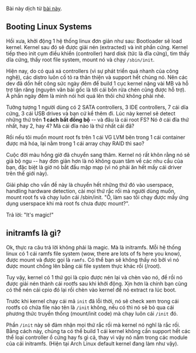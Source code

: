 Bài này dịch từ [bài này](https://web.archive.org/web/20150430223035/http://archlinux.me/brain0/2010/02/13/early-userspace-in-arch-linux/).

## Booting Linux Systems

Hồi xưa, khởi động 1 hệ thống linux đơn giản như sau: Bootloader sẽ load kernel. Kernel sau đó sẽ được giải nén (extracted) và init phần cứng. Kernel tiếp theo init cụm điều khiển (controller) hard disk (tức là đĩa cứng), tìm thấy dĩa cứng, thấy root file system, mount nó và chạy `/sbin/init`.

Hiện nay, do có quá xá controllers (vì sự phát triển quá nhanh của công nghệ), các distro luôn cố tỏ ra thân thiện và support hết chúng nó. Nên các dev đã dồn hết công sức ngày đêm để build 1 cục kernel nặng vài MB và hỗ trợ tận răng (nguyên văn bài gốc là tới cái bồn rửa chén cũng được hỗ trợ). À phần ngày đêm là mình nói hơi quá lên thôi chứ không phải nhé.

Tưởng tượng 1 người dùng có 2 SATA controllers, 3 IDE controllers, 7 cái dĩa cứng, 3 cái USB drives và bạn cứ kể thêm đi. Lúc này kernel sẽ detect những thứ trên **1 cách bất đồng bộ** -- và đâu là cái root FS? Nó ở cái đĩa thứ nhất, hay 2, hay 4? Mà cái đĩa nào là thứ nhất cái đã?

Rồi nếu tôi muốn mount root fs trên 1 cái VG LVM bên trong 1 cái container được mã hóa, lại nằm trong 1 cái array chạy RAID thì sao?

Cuộc đời màu hồng giờ đã chuyển sang thâm. Kernel nó rất khôn rằng nó sẽ giả bộ ngu -- hay đơn giản hơn là nó không quan tâm về các nhu cầu của bạn, đặc biệt là giờ nó bắt đầu mập mạp (vì nó phải ăn hết mấy cái driver trên thế giới này).

Giải pháp cho vấn đề này là chuyển hết những thứ đó vào userspace, handling hardware detection, cài mọi thứ rắc rối mà người dùng muốn, mount root fs và chạy luôn cái /sbin/init. "Ồ, làm sao tôi chạy được mấy ứng dụng userspace khi mà root fs chưa được mount?".

Trả lời: "It's magic!"

## initramfs là gì?

Ok, thực ra câu trả lời không phải là magic. Mà là initramfs. Mỗi hệ thống linux có 1 cái ramfs file system (wow, there are lots of fs here you know), được mount và được gọi là `ramfs`. Có thể bạn sẽ không thấy nó bởi vì nó được mount chồng lên bằng cái file system thực khác rồi (/root).

Tuy vậy, kernel có 1 thứ gọi là cpio được nén lại và chèn vào nó, để rồi nó được giải nén thành cái rootfs sau khi khởi động. Xịn hơn là chính bạn cũng có thể nén cái cpio đó lại rồi chèn vào kernel để nó extract ra lúc boot.

Trước khi kernel chạy cái mã `init` đã lỗi thời, nó sẽ check xem trong cái rootfs có chứa file nào tên là `/init` không, nếu có thì nó sẽ bỏ qua cái phương thức truyền thống (mount/init code) mà chạy luôn cái `/init` đó. 

Phần `/init` này sẽ đảm nhận mọi thứ rắc rối mà kernel nó nghĩ là rắc rối. Bằng cách này, chúng ta có thể build 1 cái kernel không cần support hết các thể loại controller ổ cứng hay fs gì cả, thay vì vậy nó nằm trong các module của cái initramfs. (Hiện tại Arch Linux default kernel đang làm như vậy).

